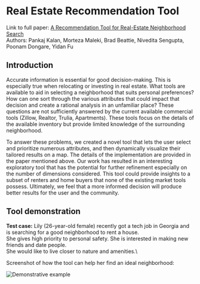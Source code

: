 # Real Estate Recommendation Tool
Link to full paper: <a href=https://github.com/pkalan-gatech/pkalan-gatech.github.io/blob/main/myfirstbook/CSE6242_Group_Project_Poster.pdf>A Recommendation Tool for Real-Estate Neighborhood Search</a>\
Authors: Pankaj Kalan, Morteza Maleki, Brad Beattie, Nivedita Sengupta, Poonam Dongare, Yidan Fu

## Introduction
Accurate information is essential for good decision-making. This is especially true when relocating or investing in real estate. What tools are available to aid in selecting a neighborhood that suits personal preferences? How can one sort through the various attributes that could impact that decision and create a rational analysis in an unfamiliar place? These questions are not sufficiently answered by the current available commercial tools (Zillow, Realtor, Trulia, Apartments). These tools focus on the details of the available inventory but provide limited knowledge of the surrounding neighborhood.

To answer these problems, we created a novel tool that lets the user select and prioritize numerous attributes, and then dynamically visualize their tailored results on a map. The details of the implementation are provided in the paper mentioned above. Our work has resulted in an interesting exploratory tool that has the potential for further refinement especially on the number of dimensions considered. This tool could provide insights to a subset of renters and home buyers that none of the existing market tools possess. Ultimately, we feel that a more informed decision will produce better results for the user and the community.

## Tool demonstration
<b>Test case:</b> Lily (26-year-old female) recently got a tech job in Georgia and is searching for a good neighborhood to rent a house.\
She gives high priority to personal safety. She is interested in making new friends and date people.\
She would like to live closer to nature and amenities.\

Screenshot of how the tool can help her find an ideal neighborhood:

<img src="https://github.com/pkalan-gatech/pkalan-gatech.github.io/blob/main/myfirstbook/example.png?raw=true:, width=100" alt="Demonstrative example">